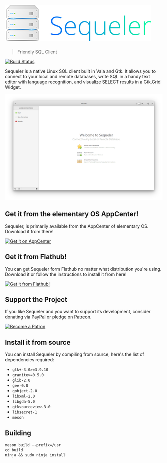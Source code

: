 # ![Sequeler](sequeler-logo-transparent.png)
> Friendly SQL Client

[![Build Status](https://travis-ci.org/Alecaddd/sequeler.svg?branch=master)](https://travis-ci.org/Alecaddd/sequeler)

Sequeler is a native Linux SQL client built in Vala and Gtk. It allows you to connect to your local and remote databases, write SQL in a handy text editor with language recognition, and visualize SELECT results in a Gtk.Grid Widget.

![](sequeler-screenshot.png)

## Get it from the elementary OS AppCenter!
Sequeler, is primarily available from the AppCenter of elementary OS. Download it from there!

[![Get it on AppCenter](https://appcenter.elementary.io/badge.svg)](https://appcenter.elementary.io/com.github.alecaddd.sequeler)

## Get it from Flathub!
You can get Sequeler form Flathub no matter what distribution you're using. Download it or follow the instructions to install it from here!

[![Get it from Flathub!](https://flathub.org/apps/details/com.github.alecaddd.sequeler)](https://flathub.org/assets/badges/flathub-badge-i-en.svg=160x)

## Support the Project
If you like Sequeler and you want to support its development, consider donating via [PayPal](https://www.paypal.me/alecaddd) or pledge on [Patreon](https://www.patreon.com/alecaddd).

[![Become a Patron](https://appcenter.elementary.io/badge.svg)](https://c5.patreon.com/external/logo/become_a_patron_button.png=170x)

## Install it from source
You can install Sequeler by compiling from source, here's the list of dependencies required:
 - `gtk+-3.0>=3.9.10`
 - `granite>=0.5.0`
 - `glib-2.0`
 - `gee-0.8`
 - `gobject-2.0`
 - `libxml-2.0`
 - `libgda-5.0`
 - `gtksourceview-3.0`
 - `libsecret-1`
 - `meson`

## Building
```
meson build --prefix=/usr
cd build
ninja && sudo ninja install
```

